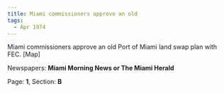 ```yaml
---  
title: Miami commissioners approve an old  
tags:  
  - Apr 1974  
---  
```

  
Miami commissioners approve an old Port of Miami land swap plan with FEC. [Map]  
  
Newspapers: **Miami Morning News or The Miami Herald**  
  
Page: **1**, Section: **B** 
